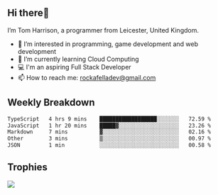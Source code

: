 ## Hi there👋
I’m Tom Harrison, a programmer from Leicester, United Kingdom.
- 👀 I’m interested in programming, game development and web development
- 🌱 I’m currently learning Cloud Computing
- 💻 I'm an aspiring Full Stack Developer
- 📫 How to reach me: [rockafelladev@gmail.com](rockafelladev@gmail.com)

## Weekly Breakdown

<!--START_SECTION:waka-->

```txt
TypeScript   4 hrs 9 mins    ██████████████████░░░░░░░   72.59 %
JavaScript   1 hr 20 mins    █████▓░░░░░░░░░░░░░░░░░░░   23.26 %
Markdown     7 mins          ▓░░░░░░░░░░░░░░░░░░░░░░░░   02.16 %
Other        3 mins          ▒░░░░░░░░░░░░░░░░░░░░░░░░   00.97 %
JSON         1 min           ░░░░░░░░░░░░░░░░░░░░░░░░░   00.58 %
```

<!--END_SECTION:waka-->

## Trophies

<img src="https://github-profile-trophy.vercel.app/?username=TomHarrison001&theme=nord&no-frame=true&margin-w=10&column=7" />
